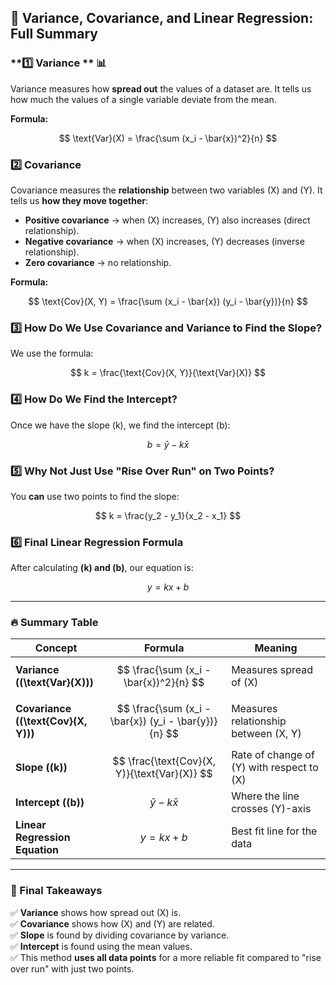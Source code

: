 ## **🔷 Variance, Covariance, and Linear Regression: Full Summary**  

### **1️⃣ Variance ** 📊  
Variance measures how **spread out** the values of a dataset are. It tells us how much the values of a single variable deviate from the mean.  

**Formula:**  

$$
\text{Var}(X) = \frac{\sum (x_i - \bar{x})^2}{n}
$$

### **2️⃣ Covariance**  
Covariance measures the **relationship** between two variables \(X\) and \(Y\). It tells us **how they move together**:  
- **Positive covariance** → when \(X\) increases, \(Y\) also increases (direct relationship).  
- **Negative covariance** → when \(X\) increases, \(Y\) decreases (inverse relationship).  
- **Zero covariance** → no relationship.  

**Formula:**  

$$
\text{Cov}(X, Y) = \frac{\sum (x_i - \bar{x}) (y_i - \bar{y})}{n}
$$

### **3️⃣ How Do We Use Covariance and Variance to Find the Slope?**  
We use the formula:

$$
k = \frac{\text{Cov}(X, Y)}{\text{Var}(X)}
$$

### **4️⃣ How Do We Find the Intercept?**  
Once we have the slope \(k\), we find the intercept \(b\):  

$$
b = \bar{y} - k\bar{x}
$$

### **5️⃣ Why Not Just Use "Rise Over Run" on Two Points?**  
You **can** use two points to find the slope:

$$
k = \frac{y_2 - y_1}{x_2 - x_1}
$$

### **6️⃣ Final Linear Regression Formula**  
After calculating **\(k\) and \(b\)**, our equation is:  

$$
y = kx + b
$$


---

### **🔥 Summary Table**
| Concept | Formula | Meaning |
|---------|---------|---------|
| **Variance (\(\text{Var}(X)\))** | $$ \frac{\sum (x_i - \bar{x})^2}{n} $$ | Measures spread of \(X\) |
| **Covariance (\(\text{Cov}(X, Y)\))** | $$ \frac{\sum (x_i - \bar{x}) (y_i - \bar{y})}{n} $$ | Measures relationship between \(X, Y\) |
| **Slope (\(k\))** | $$ \frac{\text{Cov}(X, Y)}{\text{Var}(X)} $$ | Rate of change of \(Y\) with respect to \(X\) |
| **Intercept (\(b\))** | $$ \bar{y} - k\bar{x} $$ | Where the line crosses \(Y\)-axis |
| **Linear Regression Equation** | $$ y = kx + b $$ | Best fit line for the data |

---

### **🎯 Final Takeaways**
✅ **Variance** shows how spread out \(X\) is.  
✅ **Covariance** shows how \(X\) and \(Y\) are related.  
✅ **Slope** is found by dividing covariance by variance.  
✅ **Intercept** is found using the mean values.  
✅ This method **uses all data points** for a more reliable fit compared to "rise over run" with just two points.  

